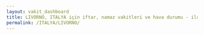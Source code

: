 ```yaml
---
layout: vakit_dashboard
title: LIVORNO, ITALYA için iftar, namaz vakitleri ve hava durumu - ilçe/eyalet seç
permalink: /ITALYA/LIVORNO/
---
```


<script type="text/javascript">
  var GLOBAL_COUNTRY = 'ITALYA';
  var GLOBAL_CITY = 'LIVORNO';
  var GLOBAL_STATE = '';
  var lat = 72;
  var lon = 21;
</script>
